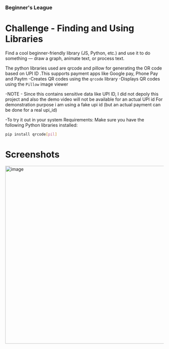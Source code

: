 ### Beginner's League

# Challenge - Finding and Using Libraries
Find a cool beginner-friendly library (JS, Python, etc.) and use it to do something — draw a graph, animate text, or process text.


The python libraries used are qrcode and pillow for generating the OR code based on UPI ID .This supports payment apps like Google pay, Phone Pay and Paytm
-Creates QR codes using the `qrcode` library
-Displays QR codes using the `Pillow` image viewer

-NOTE - Since this contains sensitive data like UPI ID, I did not depoly this project and also the demo video will not be available for an actual UPI id
For demonstration purpose i am using a fake upi id (but an  actual payment can be done for a real upi_id)

-To try it out in your system
Requirements:
Make sure you have the following Python libraries installed:

```bash
pip install qrcode[pil]
```

# Screenshots

<img width="959" height="565" alt="image" src="https://github.com/user-attachments/assets/169e37f9-aa4b-4473-a6f3-9cf93fc8a5ed" />


